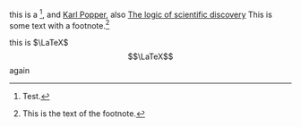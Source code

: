 this is a [^1], and [Karl Popper](Names/Karl%20Popper.md), also [The logic of scientific discovery](Reference/The%20logic%20of%20scientific%20discovery.md)
This is some text with a footnote.[^2] 

this is $\LaTeX$
$$\LaTeX$$again

[^2]: This is the text of the footnote.
[^1]: Test.